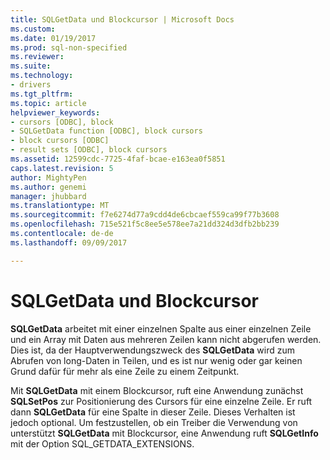 ```yaml
---
title: SQLGetData und Blockcursor | Microsoft Docs
ms.custom: 
ms.date: 01/19/2017
ms.prod: sql-non-specified
ms.reviewer: 
ms.suite: 
ms.technology:
- drivers
ms.tgt_pltfrm: 
ms.topic: article
helpviewer_keywords:
- cursors [ODBC], block
- SQLGetData function [ODBC], block cursors
- block cursors [ODBC]
- result sets [ODBC], block cursors
ms.assetid: 12599cdc-7725-4faf-bcae-e163ea0f5851
caps.latest.revision: 5
author: MightyPen
ms.author: genemi
manager: jhubbard
ms.translationtype: MT
ms.sourcegitcommit: f7e6274d77a9cdd4de6cbcaef559ca99f77b3608
ms.openlocfilehash: 715e521f5c8ee5e578ee7a21dd324d3dfb2bb239
ms.contentlocale: de-de
ms.lasthandoff: 09/09/2017

---
```

# <a name="sqlgetdata-and-block-cursors"></a>SQLGetData und Blockcursor
**SQLGetData** arbeitet mit einer einzelnen Spalte aus einer einzelnen Zeile und ein Array mit Daten aus mehreren Zeilen kann nicht abgerufen werden. Dies ist, da der Hauptverwendungszweck des **SQLGetData** wird zum Abrufen von long-Daten in Teilen, und es ist nur wenig oder gar keinen Grund dafür für mehr als eine Zeile zu einem Zeitpunkt.  
  
 Mit **SQLGetData** mit einem Blockcursor, ruft eine Anwendung zunächst **SQLSetPos** zur Positionierung des Cursors für eine einzelne Zeile. Er ruft dann **SQLGetData** für eine Spalte in dieser Zeile. Dieses Verhalten ist jedoch optional. Um festzustellen, ob ein Treiber die Verwendung von unterstützt **SQLGetData** mit Blockcursor, eine Anwendung ruft **SQLGetInfo** mit der Option SQL_GETDATA_EXTENSIONS.
